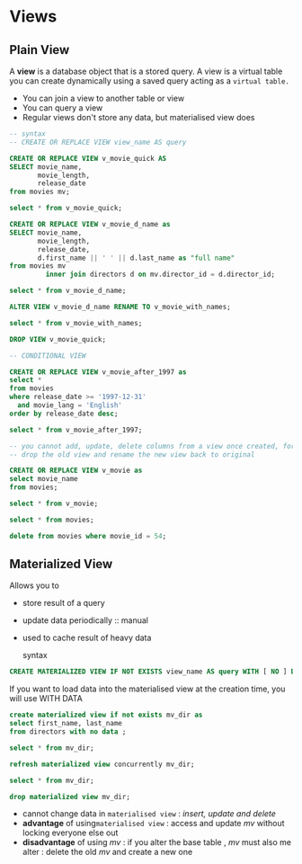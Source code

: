 # Views

## Plain View

A **view** is a database object that is a stored query. A view is a virtual table you can create dynamically using a saved query acting as a `virtual table.`  

* You can join a view to another table or view
* You can query a view
* Regular views don't store any data, but materialised view does

```sql
-- syntax
-- CREATE OR REPLACE VIEW view_name AS query

CREATE OR REPLACE VIEW v_movie_quick AS
SELECT movie_name,
       movie_length,
       release_date
from movies mv;

select * from v_movie_quick;

CREATE OR REPLACE VIEW v_movie_d_name as
SELECT movie_name,
       movie_length,
       release_date,
       d.first_name || ' ' || d.last_name as "full name"
from movies mv
         inner join directors d on mv.director_id = d.director_id;

select * from v_movie_d_name;

ALTER VIEW v_movie_d_name RENAME TO v_movie_with_names;

select * from v_movie_with_names;

DROP VIEW v_movie_quick;

-- CONDITIONAL VIEW

CREATE OR REPLACE VIEW v_movie_after_1997 as
select *
from movies
where release_date >= '1997-12-31'
  and movie_lang = 'English'
order by release_date desc;

select * from v_movie_after_1997;

-- you cannot add, update, delete columns from a view once created, for that create a new view
-- drop the old view and rename the new view back to original

CREATE OR REPLACE VIEW v_movie as
select movie_name
from movies;

select * from v_movie;

select * from movies;

delete from movies where movie_id = 54;
```

## Materialized View

Allows you to

* store result of a query
* update data periodically :: manual
* used to cache result of heavy data

  syntax

```sql
CREATE MATERIALIZED VIEW IF NOT EXISTS view_name AS query WITH [ NO ] DATA;
```

If you want to load data into the materialised view at the creation time, you will use WITH DATA

```sql
create materialized view if not exists mv_dir as
select first_name, last_name
from directors with no data ;

select * from mv_dir;

refresh materialized view concurrently mv_dir;

select * from mv_dir;

drop materialized view mv_dir;
```

* cannot change data in `materialised view` : _insert, update and delete_ 
* **advantage** of using`materialised view` : access and update _mv_ without locking everyone else out 
* **disadvantage** of using _mv_ : if you alter the base table , _mv_ must also me alter : delete the old _mv_ and create a new one



